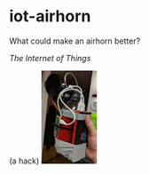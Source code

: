 # iot-airhorn

What could make an airhorn better?

_The Internet of Things_

(a hack)
<img src="https://raw.githubusercontent.com/wolfd/iot-airhorn/master/IoT-airhorn.jpg" alt="&quot;Finished&quot; airhorn" width="100px">
